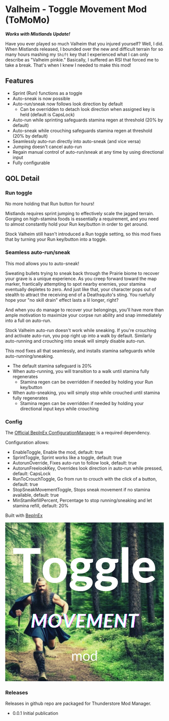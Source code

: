 # Valheim - Toggle Movement Mod (ToMoMo)

**_Works with Mistlands Update!_**

Have you ever played so much Valheim that you injured yourself? Well, I did. When Mistlands released, I bounded over the new and difficult terrain for so many hours mashing my `Shift` key that I experienced what I can only describe as "Valheim pinkie." Basically, I suffered an RSI that forced me to take a break. That's when I knew I needed to make this mod!

## Features

* Sprint (Run) functions as a toggle
* Auto-sneak is now possible
* Auto-run/sneak now follows look direction by default
  * Can be overridden to detach look direction when assigned key is held (default is CapsLock)
* Auto-run while sprinting safeguards stamina regen at threshold (20% by default)
* Auto-sneak while crouching safeguards stamina regen at threshold (20% by default)
* Seamlessly auto-run directly into auto-sneak (and vice versa)
* Jumping doesn't cancel auto-run
* Regain manual control of auto-run/sneak at any time by using directional input
* Fully configurable

## QOL Detail

### Run toggle

No more holding that Run button for hours!

Mistlands requires sprint jumping to effectively scale the jagged terrain. Gorging on high-stamina foods is essentially a requirement, and you need to almost constantly hold your Run key/button in order to get around.

Stock Valheim still hasn't introduced a Run toggle setting, so this mod fixes that by turning your Run key/button into a toggle.

### Seamless auto-run/sneak

This mod allows you to auto-sneak!

Sweating bullets trying to sneak back through the Prairie biome to recover your grave is a unique experience. As you creep forward toward the map marker, frantically attempting to spot nearby enemies, your stamina eventually depletes to zero. And just like that, your character pops out of stealth to attract the receiving end of a Deathsquito's sting. You ruefully hope your "no skill drain" effect lasts a lil longer, right? 

And when you do manage to recover your belongings, you'll have more than ample motivation to maximize your corpse run ability and snap immediately into a full on auto-run.

Stock Valheim auto-run doesn't work while sneaking. If you're crouching and activate auto-run, you pop right up into a walk by default. Similarly auto-running and crouching into sneak will simply disable auto-run.

This mod fixes all that seamlessly, and installs stamina safeguards while auto-running/sneaking.

* The default stamina safeguard is 20%
* When auto-running, you will transition to a walk until stamina fully regenerates 
  * Stamina regen can be overridden if needed by holding your Run key/button
* When auto-sneaking, you will simply stop while crouched until stamina fully regenerates
  * Stamina regen can be overridden if needed by holding your directional input keys while crouching

### Config

The [Official BepInEx ConfigurationManager](https://github.com/BepInEx/BepInEx.ConfigurationManager) is a required dependency.

Configuration allows:

* EnableToggle, Enable the mod, default: true
* SprintToggle, Sprint works like a toggle, default: true
* AutorunOverride, Fixes auto-run to follow look, default: true
* AutorunFreelookKey, Overrides look direction in auto-run while pressed, default: CapsLock
* RunToCrouchToggle, Go from run to crouch with the click of a button, default: true
* StopSneakMovementToggle, Stops sneak movement if no stamina available, default: true 
* MinStamRefillPercent, Percentage to stop running/sneaking and let stamina refill, default: 20%

Built with [BepInEx](https://valheim.thunderstore.io/package/denikson/BepInExPack_Valheim/)

![toggle-movement-mod](https://github.com/afilbert/valheim-toggle-movement-mod/blob/main/doc/img/ToggleMovementMod.png)

### Releases

Releases in github repo are packaged for Thunderstore Mod Manager.

* 0.0.1 Initial publication
